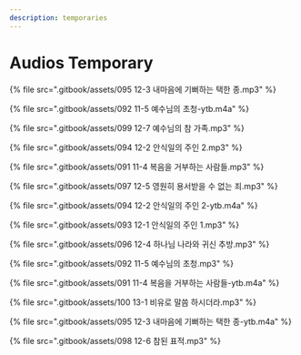 ```yaml
---
description: temporaries
---
```


# Audios Temporary

{% file src=".gitbook/assets/095 12-3 내마음에 기뻐하는 택한 종.mp3" %}

{% file src=".gitbook/assets/092 11-5 예수님의 초청-ytb.m4a" %}

{% file src=".gitbook/assets/099 12-7 예수님의 참 가족.mp3" %}

{% file src=".gitbook/assets/094 12-2 안식일의 주인 2.mp3" %}

{% file src=".gitbook/assets/091 11-4 복음을 거부하는 사람들.mp3" %}

{% file src=".gitbook/assets/097 12-5 영원히 용서받을 수 없는 죄.mp3" %}

{% file src=".gitbook/assets/094 12-2 안식일의 주인 2-ytb.m4a" %}

{% file src=".gitbook/assets/093 12-1 안식일의 주인 1.mp3" %}

{% file src=".gitbook/assets/096 12-4 하나님 나라와 귀신 추방.mp3" %}

{% file src=".gitbook/assets/092 11-5 예수님의 초청.mp3" %}

{% file src=".gitbook/assets/091 11-4 복음을 거부하는 사람들-ytb.m4a" %}

{% file src=".gitbook/assets/100 13-1 비유로 말씀 하시더라.mp3" %}

{% file src=".gitbook/assets/095 12-3 내마음에 기뻐하는 택한 종-ytb.m4a" %}

{% file src=".gitbook/assets/098 12-6 참된 표적.mp3" %}


